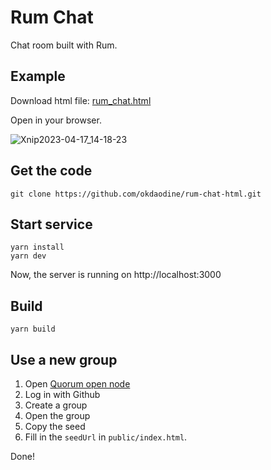 # Rum Chat

Chat room built with Rum.

## Example

Download html file: [rum_chat.html](https://raw.githubusercontent.com/okdaodine/rum-chat-html/main/rum_chat.html)

Open in your browser.

![Xnip2023-04-17_14-18-23](https://user-images.githubusercontent.com/121039502/232400647-b7616478-71c7-4f48-bc6e-a6a5c6fd76d4.png)

## Get the code

```
git clone https://github.com/okdaodine/rum-chat-html.git
```

## Start service

```
yarn install
yarn dev
```

Now, the server is running on http://localhost:3000

## Build

```
yarn build
```

## Use a new group

1. Open [Quorum open node](https://node.rumsystem.net/)
2. Log in with Github
3. Create a group
4. Open the group
5. Copy the seed
6. Fill in the `seedUrl` in `public/index.html`.

Done!
